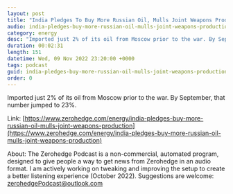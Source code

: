 ```yaml
---
layout: post
title: "India Pledges To Buy More Russian Oil, Mulls Joint Weapons Production"
audio: india-pledges-buy-more-russian-oil-mulls-joint-weapons-production-0
category: energy
desc: "Imported just 2% of its oil from Moscow prior to the war. By September, that number jumped to 23%. "
duration: 00:02:31
length: 151
datetime: Wed, 09 Nov 2022 23:20:00 +0000
tags: podcast
guid: india-pledges-buy-more-russian-oil-mulls-joint-weapons-production-0
order: 0
---
```

Imported just 2% of its oil from Moscow prior to the war. By September, that number jumped to 23%. 

Link: [https://www.zerohedge.com/energy/india-pledges-buy-more-russian-oil-mulls-joint-weapons-production](https://www.zerohedge.com/energy/india-pledges-buy-more-russian-oil-mulls-joint-weapons-production)

About: The Zerohedge Podcast is a non-commercial, automated program, designed to give people a way to get news from Zerohedge in an audio format.  I am actively working on tweaking and improving the setup to create a better listening experience (October 2022).  Suggestions are welcome: [zerohedgePodcast@outlook.com](mailto:zerohedgePodcast@outlook.com)